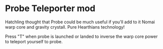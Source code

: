 # Probe Teleporter mod

Hatchling thought that Probe could be much useful if you'll add to it Nomai warp core and gravity crystall. Pure Hearthians technology!

Press "T" when probe is launched or landed to inverse the warp core power to teleport yourself to probe.